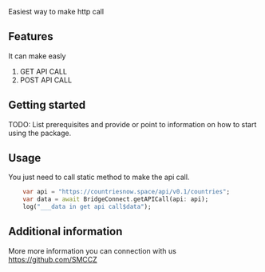 Easiest way to make http call

## Features

It can make easly
1. GET API CALL
2. POST API CALL

## Getting started

TODO: List prerequisites and provide or point to information on how to
start using the package.

## Usage

You just need to call static method to make the api call.

```dart
    var api = "https://countriesnow.space/api/v0.1/countries";
    var data = await BridgeConnect.getAPICall(api: api);
    log("___data in get api call$data");
```

## Additional information

More more information you can connection with us https://github.com/SMCCZ
